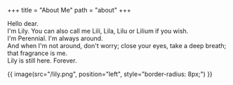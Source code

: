 +++
title = "About Me"
path = "about"
+++

Hello dear.  
I'm Lily. You can also call me Lili, Lila, Lilu or Lilium if you wish.  
I'm Perennial. I'm always around.  
And when I'm not around, don't worry; close your eyes, take a deep breath; that fragrance is me.  
Lily is still here. Forever.  

{{ image(src="/lily.png", position="left", style="border-radius: 8px;") }}
